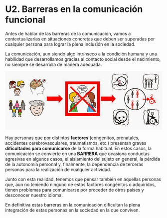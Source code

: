 
# U2. Barreras en la comunicación funcional

Antes de hablar de las barreras de la comunicación, vamos a contextualizarlas en situaciones concretas que deben ser superadas por cualquier persona para lograr la plena inclusión en la sociedad.

La comunicación, aun siendo algo intrínseco a la condición humana y una habilidad que desarrollamos gracias al contacto social desde el nacimiento, no siempre se desarrolla de manera adecuada.


![1.4"Barreras de la comunicación" Autores: José Manuel Marcos y David Romero Licencia: CC BY-NC-SA](img/barreras_comunicacion.JPG)

Hay personas que por distintos **factores** (congénitos, prenatales, accidentes cerebrovasculares, traumatismos, etc.) presentan graves **dificultades para comunicarse** de la forma habitual. En estos casos, la comunicación se convierte en una **BARRERA** que ocasiona conductas agresivas en algunos casos, el aislamiento del sujeto en general, la pérdida de la autonomía personal y, finalmente, la dependencia de terceras personas para la realización de cualquier actividad.

Junto con esta realidad, tenemos que pensar también en aquellas personas que, aun no teniendo ninguno de estos factores congénitos o adquiridos, tienen problemas para comunicarse por proceder de otros países y desconocer nuestro idioma.

En definitiva estas barreras en la comunicación dificultan la plena integración de estas personas en la sociedad en la que conviven.

